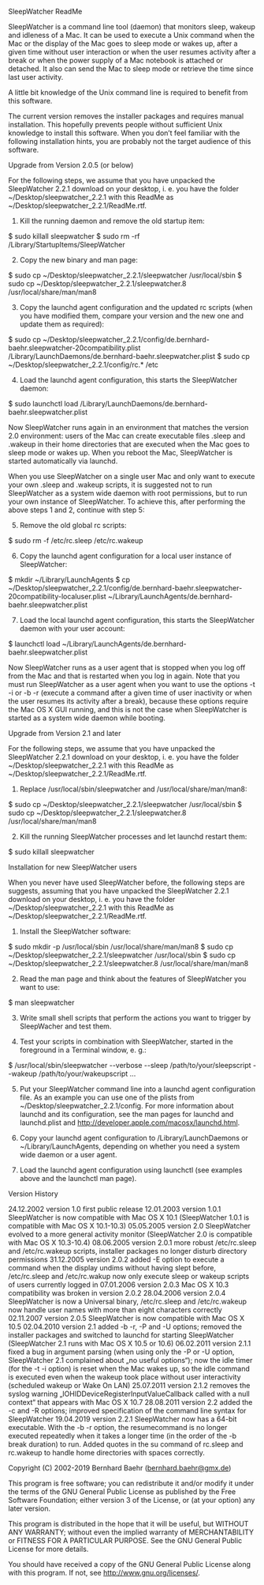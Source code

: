 SleepWatcher ReadMe

SleepWatcher is a command line tool (daemon) that monitors sleep, wakeup and idleness of a Mac. It can be used to execute a Unix command when the Mac or the display of the Mac goes to sleep mode or wakes up, after a given time without user interaction or when the user resumes activity after a break or when the power supply of a Mac notebook is attached or detached. It also can send the Mac to sleep mode or retrieve the time since last user activity.

A little bit knowledge of the Unix command line is required to benefit from this software.

The current version removes the installer packages and requires manual installation. This hopefully prevents people without sufficient Unix knowledge to install this software. When you don’t feel familiar with the following installation hints, you are probably not the target audience of this software.


Upgrade from Version 2.0.5 (or below)

For the following steps, we assume that you have unpacked the SleepWatcher 2.2.1 download on your desktop, i. e. you have the folder ~/Desktop/sleepwatcher_2.2.1 with this ReadMe as ~/Desktop/sleepwatcher_2.2.1/ReadMe.rtf.

1. Kill the running daemon and remove the old startup item:

$ sudo killall sleepwatcher
$ sudo rm -rf /Library/StartupItems/SleepWatcher

2. Copy the new binary and man page:

$ sudo cp ~/Desktop/sleepwatcher_2.2.1/sleepwatcher /usr/local/sbin
$ sudo cp ~/Desktop/sleepwatcher_2.2.1/sleepwatcher.8 /usr/local/share/man/man8

3. Copy the launchd agent configuration and the updated rc scripts (when you have modified them, compare your version and the new one and update them as required):

$ sudo cp ~/Desktop/sleepwatcher_2.2.1/config/de.bernhard-baehr.sleepwatcher-20compatibility.plist /Library/LaunchDaemons/de.bernhard-baehr.sleepwatcher.plist
$ sudo cp ~/Desktop/sleepwatcher_2.2.1/config/rc.* /etc

4. Load the launchd agent configuration, this starts the SleepWatcher daemon:

$ sudo launchctl load /Library/LaunchDaemons/de.bernhard-baehr.sleepwatcher.plist

Now SleepWatcher runs again in an environment that matches the version 2.0 environment: users of the Mac can create executable files .sleep and .wakeup in their home directories that are executed when the Mac goes to sleep mode or wakes up. When you reboot the Mac, SleepWatcher is started automatically via launchd.

When you use SleepWatcher on a single user Mac and only want to execute your own .sleep and .wakeup scripts, it is suggested not to run SleepWatcher as a system wide daemon with root permissions, but to run your own instance of SleepWatcher. To achieve this, after performing the above steps 1 and 2, continue with step 5:

5. Remove the old global rc scripts:

$ sudo rm -f /etc/rc.sleep /etc/rc.wakeup

6. Copy the launchd agent configuration for a local user instance of SleepWatcher:

$ mkdir ~/Library/LaunchAgents
$ cp ~/Desktop/sleepwatcher_2.2.1/config/de.bernhard-baehr.sleepwatcher-20compatibility-localuser.plist ~/Library/LaunchAgents/de.bernhard-baehr.sleepwatcher.plist

7. Load the local launchd agent configuration, this starts the SleepWatcher daemon with your user account:

$ launchctl load ~/Library/LaunchAgents/de.bernhard-baehr.sleepwatcher.plist

Now SleepWatcher runs as a user agent that is stopped when you log off from the Mac and that is restarted when you log in again. Note that you must run SleepWatcher as a user agent when you want to use the options -t -i or -b -r (execute a command after a given time of user inactivity or when the user resumes its activity after a break), because these options require the Mac OS X GUI running, and this is not the case when SleepWatcher is started as a system wide daemon while booting.


Upgrade from Version 2.1 and later

For the following steps, we assume that you have unpacked the SleepWatcher 2.2.1 download on your desktop, i. e. you have the folder ~/Desktop/sleepwatcher_2.2.1 with this ReadMe as ~/Desktop/sleepwatcher_2.2.1/ReadMe.rtf.

1. Replace /usr/local/sbin/sleepwatcher and /usr/local/share/man/man8:

$ sudo cp ~/Desktop/sleepwatcher_2.2.1/sleepwatcher /usr/local/sbin
$ sudo cp ~/Desktop/sleepwatcher_2.2.1/sleepwatcher.8 /usr/local/share/man/man8

2. Kill the running SleepWatcher processes and let launchd restart them:

$ sudo killall sleepwatcher


Installation for new SleepWatcher users

When you never have used SleepWatcher before, the following steps are suggests, assuming that you have unpacked the SleepWatcher 2.2.1 download on your desktop, i. e. you have the folder ~/Desktop/sleepwatcher_2.2.1 with this ReadMe as ~/Desktop/sleepwatcher_2.2.1/ReadMe.rtf.

1. Install the SleepWatcher software:

$ sudo mkdir -p /usr/local/sbin /usr/local/share/man/man8
$ sudo cp ~/Desktop/sleepwatcher_2.2.1/sleepwatcher /usr/local/sbin
$ sudo cp ~/Desktop/sleepwatcher_2.2.1/sleepwatcher.8 /usr/local/share/man/man8

2. Read the man page and think about the features of SleepWatcher you want to use:

$ man sleepwatcher

3. Write small shell scripts that perform the actions you want to trigger by SleepWacher and test them.

4. Test your scripts in combination with SleepWatcher, started in the foreground in a Terminal window, e. g.:

$ /usr/local/sbin/sleepwatcher --verbose --sleep /path/to/your/sleepscript --wakeup /path/to/your/wakeupscript ...

5. Put your SleepWatcher command line into a launchd agent configuration file. As an example you can use one of the plists from ~/Desktop/sleepwatcher_2.2.1/config. For more information about launchd and its configuration, see the man pages for launchd and launchd.plist and http://developer.apple.com/macosx/launchd.html.

6. Copy your launchd agent configuration to /Library/LaunchDaemons or ~/Library/LaunchAgents, depending on whether you need a system wide daemon or a user agent.

7. Load the launchd agent configuration using launchctl (see examples above and the launchctl man page).


Version History

24.12.2002	version 1.0		first public release
12.01.2003	version 1.0.1		SleepWatcher is now compatible with Mac OS X 10.1 (SleepWatcher 1.0.1 is compatible with Mac OS X 10.1-10.3)
05.05.2005	version 2.0		SleepWatcher evolved to a more general activity monitor (SleepWatcher 2.0 is compatible with Mac OS X 10.3-10.4)
08.06.2005	version 2.0.1		more robust /etc/rc.sleep and /etc/rc.wakeup scripts, installer packages no longer disturb directory permissions
31.12.2005	version 2.0.2		added -E option to execute a command when the display undims without having slept before, /etc/rc.sleep and
					/etc/rc.wakup now only execute sleep or wakeup scripts of users currently logged in
07.01.2006	version 2.0.3		Mac OS X 10.3 compatibility was broken in version 2.0.2
28.04.2006	version 2.0.4		SleepWatcher is now a Universal binary, /etc/rc.sleep and /etc/rc.wakeup now handle user names with more than eight characters correctly
02.11.2007	version 2.0.5		SleepWatcher is now compatible with Mac OS X 10.5
02.04.2010	version 2.1		added -b -r, -P and -U options; removed the installer packages and switched to launchd for starting SleepWatcher
					(SleepWatcher 2.1 runs with Mac OS X 10.5 or 10.6)
06.02.2011	version 2.1.1		fixed a bug in argument parsing (when using only the -P or -U option, SleepWatcher 2.1 complained about „no useful options“);
					now the idle timer (for the -t -i option) is reset when the Mac wakes up, so the idle command is executed even when the wakeup took place
					without user interactivity (scheduled wakeup or Wake On LAN)
25.07.2011	version 2.1.2		removes the syslog warning „IOHIDDeviceRegisterInputValueCallback called with a null context“ that appears with Mac OS X 10.7
28.08.2011	version 2.2		added the -c and -R options; improved specification of the command line syntax for SleepWatcher
19.04.2019	version 2.2.1		SleepWatcher now has a 64-bit executable. With the -b -r option, the resumecommand is no longer executed repeatedly when it takes
					a longer time (in the order of the -b break duration) to run. Added quotes in the su command of rc.sleep and rc.wakeup to handle
					home directories with spaces correctly.


Copyright (C) 2002-2019 Bernhard Baehr (bernhard.baehr@gmx.de)

This program is free software; you can redistribute it and/or modify it under the terms of the GNU General Public License as published by the Free Software Foundation; either version 3 of the License, or (at your option) any later version.

This program is distributed in the hope that it will be useful, but WITHOUT ANY WARRANTY; without even the implied warranty of MERCHANTABILITY or FITNESS FOR A PARTICULAR PURPOSE.  See the GNU General Public License for more details.

You should have received a copy of the GNU General Public License along with this program. If not, see <http://www.gnu.org/licenses/>.
